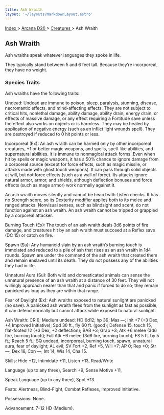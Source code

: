 ```yaml
---
title: Ash Wraith
layout: '~/layouts/MarkdownLayout.astro'
---
```


[ Index ](/) > [ Arcana D20 ](/arcana.d20.srd) > [ Creatures ](/arcana.d20.srd/creatures) > Ash Wraith

##  Ash Wraith

Ash wraiths speak whatever languages they spoke in life.

They typically stand between 5 and 6 feet tall. Because they’re incorporeal,
they have no weight.

###  Species Traits

Ash wraiths have the following traits:

Undead: Undead are immune to poison, sleep, paralysis, stunning, disease,
necromantic effects, and mind-affecting effects. They are not subject to
critical hits, nonlethal damage, ability damage, ability drain, energy drain,
or effects of massive damage, or any effect requiring a Fortitude save unless
the effect also works on objects or is harmless. They may be healed by
application of negative energy (such as an inflict light wounds spell). They
are destroyed if reduced to 0 hit points or less.

Incorporeal (Ex): An ash wraith can be harmed only by other incorporeal
creatures, +1 or better magic weapons, and spells, spell-like abilities, and
supernatural abilities. It is immune to nonmagical attack forms. Even when hit
by spells or magic weapons, it has a 50% chance to ignore damage from a
corporeal source (except for force effects, such as magic missile, or attacks
made with ghost touch weapons). It can pass through solid objects at will, but
not force effects (such as a wall of force). Its attacks ignore natural armor,
armor, and shields, although deflection bonuses and force effects (such as
mage armor) work normally against it.

An ash wraith moves silently and cannot be heard with Listen checks. It has no
Strength score, so its Dexterity modifier applies both to its melee and ranged
attacks. Nonvisual senses, such as blindsight and scent, do not function
against an ash wraith. An ash wraith cannot be tripped or grappled by a
corporeal attacker.

Burning Touch (Ex): The touch of an ash wraith deals 3d6 points of fire
damage, and creatures hit by an ash wraith must succeed at a Reflex save (DC
15) or catch on fire.

Spawn (Su): Any humanoid slain by an ash wraith’s burning touch is immolated
and reduced to a pile of ash that rises as an ash wraith in 1d4 rounds. Spawn
are under the command of the ash wraith that created them and remain enslaved
until its death. They do not possess any of the abilities they had in life.

Unnatural Aura (Su): Both wild and domesticated animals can sense the
unnatural presence of an ash wraith at a distance of 30 feet. They will not
willingly approach nearer than that and panic if forced to do so; they remain
panicked as long as they are within that range.

Fear of Daylight (Ex): Ash wraiths exposed to natural sunlight are panicked
(no save). A panicked ash wraith flees from the sunlight as fast as possible;
it can defend normally but cannot attack while exposed to natural sunlight.

Ash Wraith: CR 6; Medium undead; HD 6d12; hp 39; Mas —; Init +7 (+3 Dex, +4
Improved Initiative); Spd 30 ft., fly 60 ft. (good); Defense 15, touch 15,
flat-footed 12 (+3 Dex, +2 deflection); BAB +3; Grap +3; Atk +6 melee (3d6
fire, burning touch); Full Atk +6 melee (3d6 fire, burning touch); FS 5 ft. by
5 ft.; Reach 5 ft.; SQ undead, incorporeal, burning touch, spawn, unnatural
aura, fear of daylight; AL evil; SV Fort +2, Ref +5, Will +7; AP 0; Rep +0;
Str —, Dex 16, Con —, Int 14, Wis 14, Cha 15.

Skills: Hide +12, Intimidate +11, Listen +13, Read/Write

Language (up to any three), Search +9, Sense Motive +11,

Speak Language (up to any three), Spot +13.

Feats: Alertness, Blind-Fight, Combat Reflexes, Improved Initiative.

Possessions: None.

Advancement: 7–12 HD (Medium).

